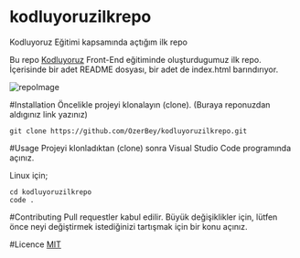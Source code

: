 # kodluyoruzilkrepo
Kodluyoruz Eğitimi kapsamında açtığım ilk repo

Bu repo [Kodluyoruz](https://www.kodluyoruz.org/) Front-End eğitiminde oluşturdugumuz ilk repo. İçerisinde bir adet README dosyası, bir adet de index.html barındırıyor.


![repoImage](https://user-images.githubusercontent.com/49093196/116316192-3e8b3c00-a7ba-11eb-94ca-451073753a39.jpg)



#Installation
Öncelikle projeyi klonalayın (clone). (Buraya reponuzdan aldıgınız link yazınız)
```git
git clone https://github.com/OzerBey/kodluyoruzilkrepo.git
```

#Usage
Projeyi klonladıktan (clone) sonra Visual Studio Code programında açınız.

Linux için;
```git
cd kodluyoruzilkrepo
code .
```
#Contributing
Pull requestler kabul edilir. Büyük değişiklikler için, lütfen önce neyi değiştirmek istediğinizi tartışmak için bir konu açınız.

#Licence
[MIT](https://choosealicense.com/licenses/mit/)
